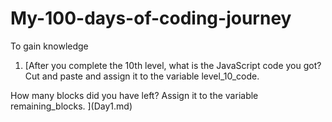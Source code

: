 # My-100-days-of-coding-journey
To gain knowledge

1) [After you complete the 10th level, what is the JavaScript code you got? 
Cut and paste and assign it to the variable level_10_code.

How many blocks did you have left? 
Assign it to the variable remaining_blocks.
](Day1.md)
